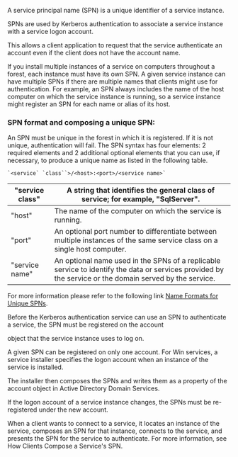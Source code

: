A service principal name (SPN) is a unique identifier of a service instance.

SPNs are used by Kerberos authentication to associate a service instance with a service logon account.

This allows a client application to request that the service authenticate an account even if the client does not have the account name.

If you install multiple instances of a service on computers throughout a forest, each instance must have its own SPN. A given service instance can have multiple SPNs if there are multiple names that clients might use for authentication. For example, an SPN always includes the name of the host computer on which the service instance is running, so a service instance might register an SPN for each name or alias of its host.


### SPN format and composing a unique SPN:

An SPN must be unique in the forest in which it is registered. If it is not unique, authentication will fail. The SPN syntax has four elements: 2 required elements and 2 additional optional elements that you can use, if necessary, to produce a unique name as listed in the following table.

```
`<service` `class``>/<host>:<port>/<service name>`
```


|"service class"|A string that identifies the general class of service; for example, "SqlServer".|
|---|---|
|"host"|The name of the computer on which the service is running.|
|"port"|An optional port number to differentiate between multiple instances of the same service class on a single host computer.|
|"service name"|An optional name used in the SPNs of a replicable service to identify the data or services provided by the service or the domain served by the service.|

For more information please refer to the following link [Name Formats for Unique SPNs](https://docs.microsoft.com/en-us/windows/win32/ad/name-formats-for-unique-spns).

Before the Kerberos authentication service can use an SPN to authenticate a service, the SPN must be registered on the account

object that the service instance uses to log on.

A given SPN can be registered on only one account. For Win services, a service installer specifies the logon account when an instance of the service is installed.

The installer then composes the SPNs and writes them as a property of the account object in Active Directory Domain Services.

If the logon account of a service instance changes, the SPNs must be re-registered under the new account.

When a client wants to connect to a service, it locates an instance of the service, composes an SPN for that instance, connects to the service, and presents the SPN for the service to authenticate. For more information, see How Clients Compose a Service's SPN.
